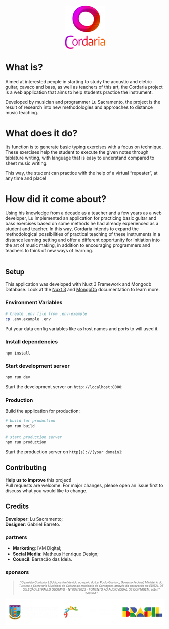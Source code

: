 <p style="text-align:center; justify-content:center;"><img src="./assets/imgs/logo-cordaria_escura_new.png" width=25%></p>

# What is?
Aimed at interested people in starting to study the acoustic and eletric guitar, cavaco and bass, as well as teachers of this art, the Cordaria project is a web application that aims to help students practice the instrument.

Developed by musician and programmer Lu Sacramento, the project is the result of research into new methodologies and approaches to distance music teaching.

# What does it do?
Its function is to generate basic typing exercises with a focus on technique. These exercises help the student to execute the given notes through tablature writing, with language that is easy to understand compared to sheet music writing.

This way, the student can practice with the help of a virtual “repeater”, at any time and place!

# How did it come about?
Using his knowledge from a decade as a teacher and a few years as a web developer, Lu implemented an application for practicing basic guitar and bass exercises based on some methods he had already experienced as a student and teacher. In this way, Cordaria intends to expand the methodological possibilities of practical teaching of these instruments in a distance learning setting and offer a different opportunity for initiation into the art of music making, in addition to encouraging programmers and teachers to think of new ways of learning.  
 <br />
## Setup
This application was developed with Nuxt 3 Framework and Mongodb Database. Look at the [Nuxt 3](https://nuxt.com/docs/getting-started/introduction) and [MongoDb](https://www.mongodb.com/docs/manual/introduction/) documentation to learn more.

### Environment Variables
```bash
# Create .env file from .env-exemple
cp .env.example .env
```
Put your data config variables like as host names and ports to will used it.

### Install dependencies
```bash
npm install
```

### Start development server
```bash
npm run dev
```
Start the development server on `http://localhost:8000`:
### Production
Build the application for production:
```bash
# build for production
npm run build

# start production server
npm run production
```
Start the production server on `http[s]://[your domain]`:

## Contributing
**Help us to improve** this project!  
Pull requests are welcome. For major changes, please open an issue first to discuss what you would like to change.

## Credits
**Developer**: Lu Sacramento;  
**Designer**: Gabriel Barreto.
### partners
* **Marketing**: IVM Digital;
* **Social Media**: Matheus Henrique Design;
* **Council**: Barracão das Ideia.

### sponsors
>*<p style="text-align:center; font-size:xx-small" >"O projeto Cordaria 3.0 foi possível devido ao apoio da Lei Paulo Gustavo, Governo Federal, Ministério do Turismo e Secretaria Municipal de Cultura do município de Contagem, através da aprovação no EDITAL DE SELEÇÃO LEI PAULO GUSTAVO - Nº 004/2023 - FOMENTO AO AUDIOVISUAL DE CONTAGEM, sob nº 249364."</p>*


<p style:="text-align:center;"></p>

![Alt text](/assets/imgs/sponsors/sponsor-logos-contrast.png?raw=true "sponsors logo")
